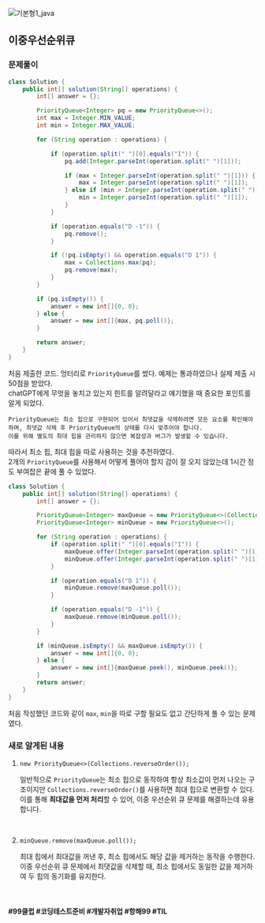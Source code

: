 ![기본형1_java](https://github.com/user-attachments/assets/6ac5189b-a4bd-44ae-a4d4-306d6e777973)

## 이중우선순위큐

### 문제풀이

```java
class Solution {
    public int[] solution(String[] operations) {
        int[] answer = {};

        PriorityQueue<Integer> pq = new PriorityQueue<>();
        int max = Integer.MIN_VALUE;
        int min = Integer.MAX_VALUE;

        for (String operation : operations) {

            if (operation.split(" ")[0].equals("I")) {
                pq.add(Integer.parseInt(operation.split(" ")[1]));

                if (max < Integer.parseInt(operation.split(" ")[1])) {
                    max = Integer.parseInt(operation.split(" ")[1]);
                } else if (min > Integer.parseInt(operation.split(" ")[1])) {
                    min = Integer.parseInt(operation.split(" ")[1]);
                }
            }

            if (operation.equals("D -1")) {
                pq.remove();
            }

            if (!pq.isEmpty() && operation.equals("D 1")) {
                max = Collections.max(pq);
                pq.remove(max);
            }
        }

        if (pq.isEmpty()) {
            answer = new int[]{0, 0};
        } else {
            answer = new int[]{max, pq.poll()};
        }

        return answer;
    }
}
```
처음 제출한 코드. 엉터리로 `PriorityQueue`를 썼다. 예제는 통과하였으나 실제 제출 시 50점을 받았다. <br>
chatGPT에게 무엇을 놓치고 있는지 힌트를 알려달라고 얘기했을 때 중요한 포인트를 알게 되었다.

    PriorityQueue는 최소 힙으로 구현되어 있어서 최댓값을 삭제하려면 모든 요소를 확인해야 하며, 최댓값 삭제 후 PriorityQueue의 상태를 다시 맞추어야 합니다.
    이를 위해 별도의 최대 힙을 관리하지 않으면 복잡성과 버그가 발생할 수 있습니다.

따라서 최소 힙, 최대 힙을 따로 사용하는 것을 추천하였다. <br>
2개의 `PriorityQueue`를 사용해서 어떻게 풀어야 할지 감이 잘 오지 않았는데 1시간 정도 부여잡은 끝에 풀 수 있었다.

```java
class Solution {
    public int[] solution(String[] operations) {
        int[] answer = {};

        PriorityQueue<Integer> maxQueue = new PriorityQueue<>(Collections.reverseOrder());
        PriorityQueue<Integer> minQueue = new PriorityQueue<>();

        for (String operation : operations) {
            if (operation.split(" ")[0].equals("I")) {
                maxQueue.offer(Integer.parseInt(operation.split(" ")[1]));
                minQueue.offer(Integer.parseInt(operation.split(" ")[1]));
            }

            if (operation.equals("D 1")) {
                minQueue.remove(maxQueue.poll());
            }

            if (operation.equals("D -1")) {
                maxQueue.remove(minQueue.poll());
            }
        }

        if (minQueue.isEmpty() && maxQueue.isEmpty()) {
            answer = new int[]{0, 0};
        } else {
            answer = new int[]{maxQueue.peek(), minQueue.peek()};
        }
        return answer;
    }
}
```
처음 작성했던 코드와 같이 `max`, `min`을 따로 구할 필요도 없고 간단하게 풀 수 있는 문제였다.


### 새로 알게된 내용

1. `new PriorityQueue<>(Collections.reverseOrder());`

    일반적으로 `PriorityQueue`는 최소 힙으로 동작하여 항상 최소값이 먼저 나오는 구조이지만 `Collections.reverseOrder()`를 사용하면 최대 힙으로 변환할 수 있다. <br>
    이를 통해 **최대값을 먼저 처리**할 수 있어, 이중 우선순위 큐 문제를 해결하는데 유용합니다.

    <br>
2. `minQueue.remove(maxQueue.poll());`

    최대 힙에서 최대값을 꺼낸 후, 최소 힙에서도 해당 값을 제거하는 동작을 수행한다. 이중 우선순위 큐 문제에서 최댓값을 삭제할 때, 최소 힙에서도 동일한 값을 제거하여 두 힙의 동기화를 유지한다.
<br>


#### #99클럽 #코딩테스트준비 #개발자취업 #항해99 #TIL
